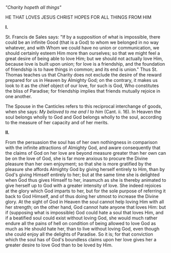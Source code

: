 
*\"Charity hopeth all things\"*

HE THAT LOVES JESUS CHRIST HOPES FOR ALL THINGS FROM HIM

**I\.**

St. Francis de Sales says: \"If by a supposition of what is impossible, there could be an infinite Good (that is a God) to whom we belonged in no way whatever, and with Whom we could have no union or communication, we should certainly esteem Him more than ourselves; so that we might feel a great desire of being able to love Him; but we should not actually love Him, because love is built upon union; for love is a friendship, and the foundation of friendship is to have things in common; and its end is union.\" Thus St. Thomas teaches us that Charity does not exclude the desire of the reward prepared for us in Heaven by Almighty God; on the contrary, it makes us look to it as the chief object of our love, for such is God, Who constitutes the bliss of Paradise; for friendship implies that friends mutually rejoice in one another.

The Spouse in the Canticles refers to this reciprocal interchange of goods, when she says: *My beloved to me and I to him* (Cant. ii. 16). In Heaven the soul belongs wholly to God and God belongs wholly to the soul, according to the measure of her capacity and of her merits.

**II\.**

From the persuasion the soul has of her own nothingness in comparison with the infinite attractions of Almighty God, and aware consequently that the claims of God on her love are beyond measure greater than her own can be on the love of God, she is far more anxious to procure the Divine pleasure than her own enjoyment; so that she is more gratified by the pleasure she affords Almighty God by giving herself entirely to Him, than by God\'s giving Himself entirely to her; but at the same time she is delighted when God thus gives Himself to her, inasmuch as she is thereby animated to give herself up to God with a greater intensity of love. She indeed rejoices at the glory which God imparts to her, but for the sole purpose of referring it back to God Himself, and of thus doing her utmost to increase the Divine glory. At the sight of God in Heaven the soul cannot help loving Him with all her strength; on the other hand, God cannot hate anyone that loves Him: but if (supposing what is impossible) God could hate a soul that loves Him, and if a beatified soul could exist without loving God, she would much rather endure all the pains of hell on condition of being allowed to love God as much as He should hate her, than to live without loving God, even though she could enjoy all the delights of Paradise. So it is; for that conviction which the soul has of God\'s boundless claims upon her love gives her a greater desire to love God than to be loved by Him.

